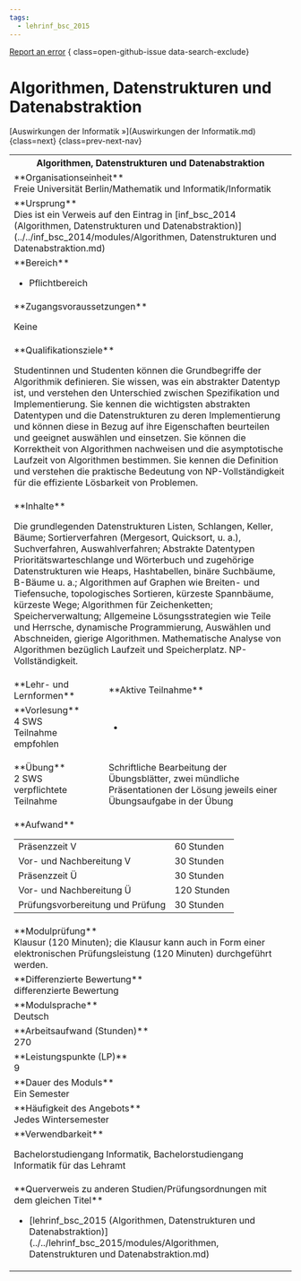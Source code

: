 ```yaml
---
tags:
  - lehrinf_bsc_2015
---
```

[Report an error](https://github.com/SGSSGene/FUB-SUP/issues/new?title=Error%20in%20%22Algorithmen%2C%20Datenstrukturen%20und%20Datenabstraktion%22&body=There%20seems%20to%20be%20an%20error%20in%20module%20%22Algorithmen%2C%20Datenstrukturen%20und%20Datenabstraktion%22%2E%0A%0A%3CDescribe%20here%20a%20slightly%20more%20detailed%20description%20of%20what%20is%20wrong%3E&labels=bug)
{ class=open-github-issue data-search-exclude}

# Algorithmen, Datenstrukturen und Datenabstraktion


[Auswirkungen der Informatik »](Auswirkungen der Informatik.md){class=next}
{class=prev-next-nav}

<table markdown id="moduledesc">
<tr markdown class="moduledesc_head"><th colspan="2">Algorithmen, Datenstrukturen und Datenabstraktion </th></tr>
<tr markdown><td colspan="2">**Organisationseinheit**   <br>Freie Universität Berlin/Mathematik und Informatik/Informatik</td></tr>
<tr markdown><td colspan="2">**Ursprung**<br>Dies ist ein Verweis auf den Eintrag in [inf_bsc_2014 (Algorithmen, Datenstrukturen und Datenabstraktion)](../../inf_bsc_2014/modules/Algorithmen, Datenstrukturen und Datenabstraktion.md)</td></tr>
<tr markdown><td colspan="2">**Bereich**<br>


- Pflichtbereich

</td></tr>

<tr markdown><td colspan="2">**Zugangsvoraussetzungen** <br>

Keine


</td></tr>
<tr markdown><td colspan="2">**Qualifikationsziele**    <br>

Studentinnen und Studenten können die Grundbegriffe der Algorithmik
definieren. Sie wissen, was ein abstrakter Datentyp ist, und verstehen den
Unterschied zwischen Spezifikation und Implementierung. Sie kennen die
wichtigsten abstrakten Datentypen und die Datenstrukturen zu deren
Implementierung und können diese in Bezug auf ihre Eigenschaften beurteilen
und geeignet auswählen und einsetzen. Sie können die Korrektheit von
Algorithmen nachweisen und die asymptotische Laufzeit von Algorithmen
bestimmen. Sie kennen die Definition und verstehen die praktische Bedeutung
von NP-Vollständigkeit für die effiziente Lösbarkeit von Problemen.


</td></tr>
<tr markdown><td colspan="2">**Inhalte**                <br>

Die grundlegenden Datenstrukturen Listen, Schlangen, Keller, Bäume;
Sortierverfahren (Mergesort, Quicksort, u. a.), Suchverfahren,
Auswahlverfahren; Abstrakte Datentypen Prioritätswarteschlange und
Wörterbuch und zugehörige Datenstrukturen wie Heaps, Hashtabellen, binäre
Suchbäume, B-Bäume u. a.; Algorithmen auf Graphen wie Breiten- und
Tiefensuche, topologisches Sortieren, kürzeste Spannbäume, kürzeste Wege;
Algorithmen für Zeichenketten; Speicherverwaltung; Allgemeine
Lösungsstrategien wie Teile und Herrsche, dynamische Programmierung,
Auswählen und Abschneiden, gierige Algorithmen. Mathematische Analyse von
Algorithmen bezüglich Laufzeit und Speicherplatz. NP-Vollständigkeit.


</td></tr>

<tr markdown><td>**Lehr- und Lernformen**</td><td>**Aktive Teilnahme**</td></tr>
<tr markdown><td> **Vorlesung** <br>4 SWS <br> Teilnahme empfohlen</td><td>

-
</td></tr>
<tr markdown><td> **Übung** <br>2 SWS <br> verpflichtete Teilnahme</td><td>

Schriftliche Bearbeitung der Übungsblätter,
zwei mündliche Präsentationen der Lösung jeweils einer
Übungsaufgabe in der Übung
</td></tr>
<tr markdown><td colspan="2">**Aufwand**                <br>
<table class="aufwand_table">
<tr><td>Präsenzzeit V</td><td>60 Stunden</td></tr>
<tr><td>Vor- und Nachbereitung V</td><td>30 Stunden</td></tr>
<tr><td>Präsenzzeit Ü</td><td>30 Stunden</td></tr>
<tr><td>Vor- und Nachbereitung Ü</td><td>120 Stunden</td></tr>
<tr><td>Prüfungsvorbereitung und Prüfung</td><td>30 Stunden</td></tr>
</table>

</td></tr>
<tr markdown><td colspan="2">**Modulprüfung**             <br>Klausur (120 Minuten); die Klausur kann auch in Form einer elektronischen
Prüfungsleistung (120 Minuten) durchgeführt werden.


</td></tr>
<tr markdown><td colspan="2">**Differenzierte Bewertung** <br>differenzierte Bewertung

</td></tr>
<tr markdown><td colspan="2">**Modulsprache**             <br>Deutsch</td></tr>
<tr markdown><td colspan="2">**Arbeitsaufwand (Stunden)** <br>270</td></tr>
<tr markdown><td colspan="2">**Leistungspunkte (LP)**     <br>9</td></tr>
<tr markdown><td colspan="2">**Dauer des Moduls**         <br>Ein Semester</td></tr>
<tr markdown><td colspan="2">**Häufigkeit des Angebots**  <br>Jedes Wintersemester</td></tr>
<tr markdown><td colspan="2">**Verwendbarkeit**           <br>

Bachelorstudiengang Informatik, Bachelorstudiengang Informatik für das
Lehramt


</td></tr>

<tr markdown><td colspan="2">**Querverweis zu anderen Studien/Prüfungsordnungen mit dem gleichen Titel**<br>


- [lehrinf_bsc_2015 (Algorithmen, Datenstrukturen und Datenabstraktion)](../../lehrinf_bsc_2015/modules/Algorithmen, Datenstrukturen und Datenabstraktion.md)

</td></tr>

</table>
